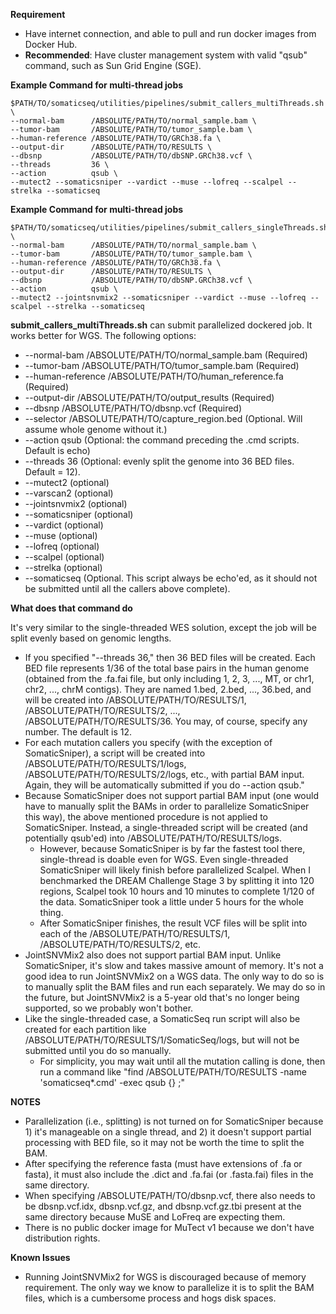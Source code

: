 **Requirement**
* Have internet connection, and able to pull and run docker images from Docker Hub.
* **Recommended**: Have cluster management system with valid "qsub" command, such as Sun Grid Engine (SGE).

**Example Command for multi-thread jobs**
```
$PATH/TO/somaticseq/utilities/pipelines/submit_callers_multiThreads.sh \
--normal-bam      /ABSOLUTE/PATH/TO/normal_sample.bam \
--tumor-bam       /ABSOLUTE/PATH/TO/tumor_sample.bam \
--human-reference /ABSOLUTE/PATH/TO/GRCh38.fa \
--output-dir      /ABSOLUTE/PATH/TO/RESULTS \
--dbsnp           /ABSOLUTE/PATH/TO/dbSNP.GRCh38.vcf \
--threads         36 \
--action          qsub \
--mutect2 --somaticsniper --vardict --muse --lofreq --scalpel --strelka --somaticseq
```

**Example Command for multi-thread jobs**
```
$PATH/TO/somaticseq/utilities/pipelines/submit_callers_singleThreads.sh \
--normal-bam      /ABSOLUTE/PATH/TO/normal_sample.bam \
--tumor-bam       /ABSOLUTE/PATH/TO/tumor_sample.bam \
--human-reference /ABSOLUTE/PATH/TO/GRCh38.fa \
--output-dir      /ABSOLUTE/PATH/TO/RESULTS \
--dbsnp           /ABSOLUTE/PATH/TO/dbSNP.GRCh38.vcf \
--action          qsub \
--mutect2 --jointsnvmix2 --somaticsniper --vardict --muse --lofreq --scalpel --strelka --somaticseq
```

**submit_callers_multiThreads.sh** can submit parallelized dockered job. It works better for WGS. The following options:
* --normal-bam /ABSOLUTE/PATH/TO/normal_sample.bam (Required)
* --tumor-bam /ABSOLUTE/PATH/TO/tumor_sample.bam (Required)
* --human-reference /ABSOLUTE/PATH/TO/human_reference.fa (Required)
* --output-dir /ABSOLUTE/PATH/TO/output_results (Required)
* --dbsnp /ABSOLUTE/PATH/TO/dbsnp.vcf (Required)
* --selector /ABSOLUTE/PATH/TO/capture_region.bed (Optional. Will assume whole genome without it.)
* --action qsub (Optional: the command preceding the .cmd scripts. Default is echo)
* --threads 36 (Optional: evenly split the genome into 36 BED files. Default = 12).
* --mutect2 (optional)
* --varscan2 (optional)
* --jointsnvmix2 (optional)
* --somaticsniper (optional)
* --vardict (optional)
* --muse (optional)
* --lofreq (optional)
* --scalpel (optional)
* --strelka (optional)
* --somaticseq (Optional. This script always be echo'ed, as it should not be submitted until all the callers above complete).

**What does that command do**

It's very similar to the single-threaded WES solution, except the job will be split evenly based on genomic lengths. 
* If you specified "--threads 36," then 36 BED files will be created. Each BED file represents 1/36 of the total base pairs in the human genome (obtained from the .fa.fai file, but only including 1, 2, 3, ..., MT, or chr1, chr2, ..., chrM contigs). They are named 1.bed, 2.bed, ..., 36.bed, and will be created into /ABSOLUTE/PATH/TO/RESULTS/1, /ABSOLUTE/PATH/TO/RESULTS/2, ..., /ABSOLUTE/PATH/TO/RESULTS/36. You may, of course, specify any number. The default is 12.
* For each mutation callers you specify (with the exception of SomaticSniper), a script will be created into /ABSOLUTE/PATH/TO/RESULTS/1/logs, /ABSOLUTE/PATH/TO/RESULTS/2/logs, etc., with partial BAM input.  Again, they will be automatically submitted if you do --action qsub."
* Because SomaticSniper does not support partial BAM input (one would have to manually split the BAMs in order to parallelize SomaticSniper this way), the above mentioned procedure is not applied to SomaticSniper. Instead, a single-threaded script will be created (and potentially qsub'ed) into /ABSOLUTE/PATH/TO/RESULTS/logs.
  * However, because SomaticSniper is by far the fastest tool there, single-thread is doable even for WGS. Even single-threaded SomaticSniper will likely finish before parallelized Scalpel. When I benchmarked the DREAM Challenge Stage 3 by splitting it into 120 regions, Scalpel took 10 hours and 10 minutes to complete 1/120 of the data. SomaticSniper took a little under 5 hours for the whole thing. 
  * After SomaticSniper finishes, the result VCF files will be split into each of the /ABSOLUTE/PATH/TO/RESULTS/1, /ABSOLUTE/PATH/TO/RESULTS/2, etc. 
* JointSNVMix2 also does not support partial BAM input. Unlike SomaticSniper, it's slow and takes massive amount of memory. It's not a good idea to run JointSNVMix2 on a WGS data. The only way to do so is to manually split the BAM files and run each separately. We may do so in the future, but JointSNVMix2 is a 5-year old that's no longer being supported, so we probably won't bother. 
* Like the single-threaded case, a SomaticSeq run script will also be created for each partition like /ABSOLUTE/PATH/TO/RESULTS/1/SomaticSeq/logs, but will not be submitted until you do so manually. 
  * For simplicity, you may wait until all the mutation calling is done, then run a command like "find /ABSOLUTE/PATH/TO/RESULTS -name 'somaticseq*.cmd' -exec qsub {} \;"

**NOTES**
* Parallelization (i.e., splitting) is not turned on for SomaticSniper because 1) it's manageable on a single thread, and 2) it doesn't support partial processing with BED file, so it may not be worth the time to split the BAM.
* After specifying the reference fasta (must have extensions of .fa or fasta), it must also include the .dict and .fa.fai (or .fasta.fai) files in the same directory.
* When specifying /ABSOLUTE/PATH/TO/dbsnp.vcf, there also needs to be dbsnp.vcf.idx, dbsnp.vcf.gz, and dbsnp.vcf.gz.tbi present at the same directory because MuSE and LoFreq are expecting them.
* There is no public docker image for MuTect v1 because we don't have distribution rights.

**Known Issues**
* Running JointSNVMix2 for WGS is discouraged because of memory requirement. The only way we know to parallelize it is to split the BAM files, which is a cumbersome process and hogs disk spaces.
